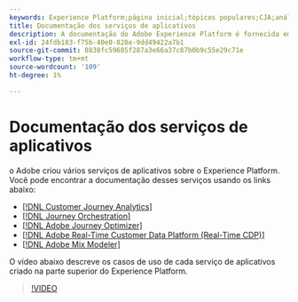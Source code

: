 ```yaml
---
keywords: Experience Platform;página inicial;tópicos populares;CJA;análise de jornada;análise de jornada do cliente;orquestração de campanhas;orquestração;jornada do cliente;jornada;orquestração de jornadas;recurso;fluxo de trabalho
title: Documentação dos serviços de aplicativos
description: A documentação do Adobe Experience Platform é fornecida em vários formatos, incluindo visões gerais, tutoriais e guias para a interface do usuário e a API. Esta é uma breve descrição dos tipos mais comuns de documentação disponíveis para serviços de Experience Platform.
exl-id: 24fdb183-f75b-40e0-828e-9dd49422a7b1
source-git-commit: 8838fc59685f287a3e66a37c87b0b9c55e29c71e
workflow-type: tm+mt
source-wordcount: '109'
ht-degree: 1%

---
```


# Documentação dos serviços de aplicativos

o Adobe criou vários serviços de aplicativos sobre o Experience Platform. Você pode encontrar a documentação desses serviços usando os links abaixo:

* [[!DNL Customer Journey Analytics]](https://experienceleague.adobe.com/docs/customer-journey-analytics.html?lang=pt-BR)
* [[!DNL Journey Orchestration]](https://experienceleague.adobe.com/docs/journey-orchestration.html)
* [[!DNL Adobe Journey Optimizer]](https://experienceleague.adobe.com/docs/journey-optimizer.html?lang=pt-BR)
* [[!DNL Adobe Real-Time Customer Data Platform (Real-Time CDP)]](../rtcdp/overview.md)
* [[!DNL Adobe Mix Modeler]](https://experienceleague.adobe.com/docs/mix-modeler.html)

O vídeo abaixo descreve os casos de uso de cada serviço de aplicativos criado na parte superior do Experience Platform.

>[!VIDEO](https://video.tv.adobe.com/v/32554/?learn=on)
